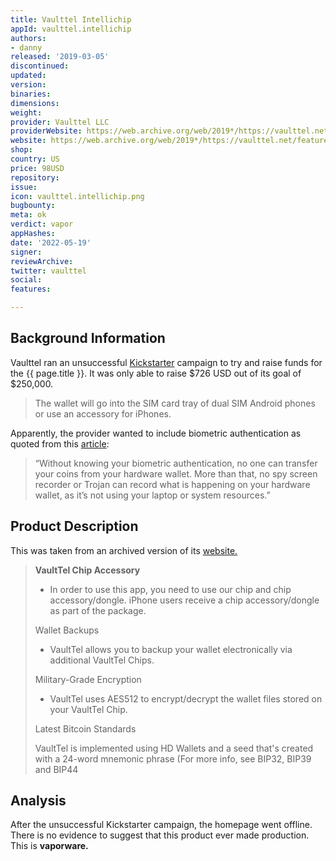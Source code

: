 ```yaml
---
title: Vaulttel Intellichip
appId: vaulttel.intellichip
authors:
- danny
released: '2019-03-05'
discontinued: 
updated: 
version: 
binaries: 
dimensions: 
weight: 
provider: Vaulttel LLC
providerWebsite: https://web.archive.org/web/2019*/https://vaulttel.net
website: https://web.archive.org/web/2019*/https://vaulttel.net/features
shop: 
country: US
price: 98USD
repository: 
issue: 
icon: vaulttel.intellichip.png
bugbounty: 
meta: ok
verdict: vapor
appHashes: 
date: '2022-05-19'
signer: 
reviewArchive: 
twitter: vaulttel
social: 
features: 

---
```


## Background Information

Vaulttel ran an unsuccessful [Kickstarter](https://www.kickstarter.com/projects/vaulttel/vaulttel-securing-your-digital-assets) campaign to try and raise funds for the {{ page.title }}. It was only able to raise $726 USD out of its goal of $250,000.

> The wallet will go into the SIM card tray of dual SIM Android phones or use an accessory for iPhones.

Apparently, the provider wanted to include biometric authentication as quoted from this [article](https://coingeek.com/new-hardware-wallet-can-store-crypto-in-your-phones-sim-card-slot/): 

> “Without knowing your biometric authentication, no one can transfer your coins from your hardware wallet. More than that, no spy screen recorder or Trojan can record what is happening on your hardware wallet, as it’s not using your laptop or system resources.”

## Product Description 

This was taken from an archived version of its [website.](https://web.archive.org/web/2019*/https://vaulttel.net/features)

> **VaultTel Chip Accessory**
>
>- In order to use this app, you need to use our chip and chip accessory/dongle. iPhone users receive a chip accessory/dongle as part of the package.
>
> Wallet Backups
>
> - VaultTel allows you to backup your wallet electronically via additional VaultTel Chips. 
>
> Military-Grade Encryption
>
> - VaultTel uses AES512 to encrypt/decrypt the wallet files stored on your VaultTel Chip. 
> 
> Latest Bitcoin Standards
>
> VaultTel is implemented using HD Wallets and a seed that's created with a 24-word mnemonic phrase (For more info, see BIP32, BIP39 and BIP44

## Analysis 

After the unsuccessful Kickstarter campaign, the homepage went offline. There is no evidence to suggest that this product ever made production. This is **vaporware.**